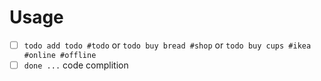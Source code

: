 # Usage

- [ ] `todo add todo #todo` or `todo buy bread #shop` or `todo buy cups #ikea #online #offline`  
- [ ] `done ...` code complition